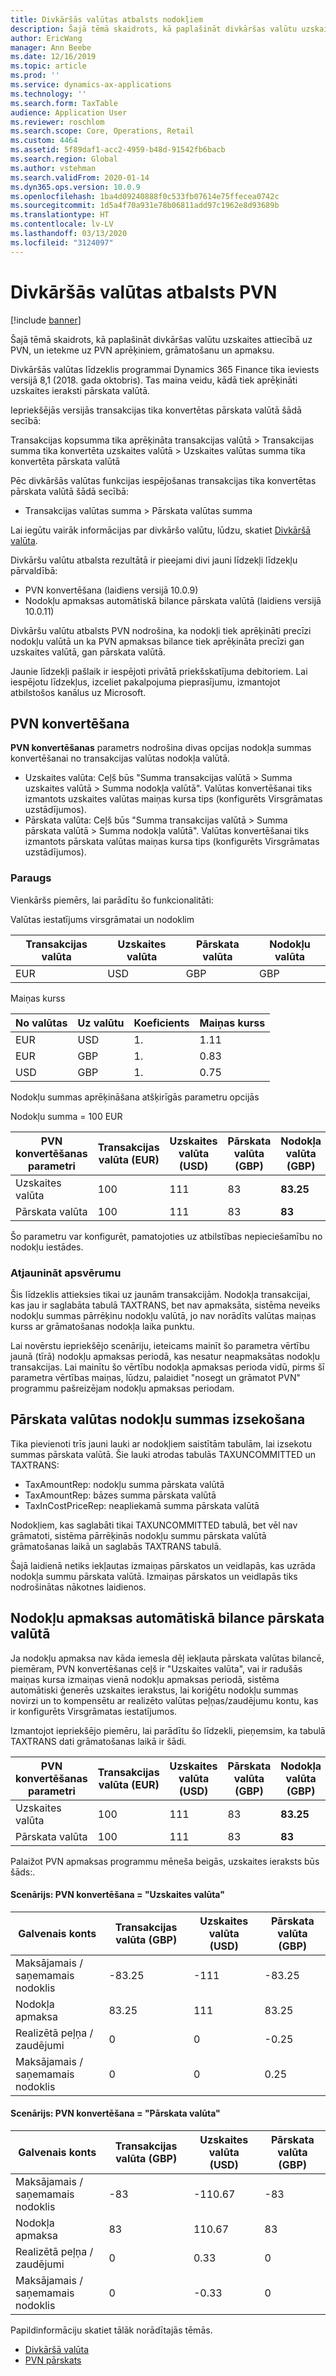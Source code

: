 ```yaml
---
title: Divkāršās valūtas atbalsts nodokļiem
description: Šajā tēmā skaidrots, kā paplašināt divkāršas valūtu uzskaites funkciju nodokļu jomā, un ietekme uz nodokļu aprēķināšanu un grāmatošanu
author: EricWang
manager: Ann Beebe
ms.date: 12/16/2019
ms.topic: article
ms.prod: ''
ms.service: dynamics-ax-applications
ms.technology: ''
ms.search.form: TaxTable
audience: Application User
ms.reviewer: roschlom
ms.search.scope: Core, Operations, Retail
ms.custom: 4464
ms.assetid: 5f89daf1-acc2-4959-b48d-91542fb6bacb
ms.search.region: Global
ms.author: vstehman
ms.search.validFrom: 2020-01-14
ms.dyn365.ops.version: 10.0.9
ms.openlocfilehash: 1ba4d09240888f0c533fb07614e75ffecea0742c
ms.sourcegitcommit: 1d5a4f70a931e78b06811add97c1962e8d93689b
ms.translationtype: HT
ms.contentlocale: lv-LV
ms.lasthandoff: 03/13/2020
ms.locfileid: "3124097"
---
```

# <a name="dual-currency-support-for-sales-tax"></a>Divkāršās valūtas atbalsts PVN
[!include [banner](../includes/banner.md)]

Šajā tēmā skaidrots, kā paplašināt divkāršas valūtu uzskaites attiecībā uz PVN, un ietekme uz PVN aprēķiniem, grāmatošanu un apmaksu.

Divkāršās valūtas līdzeklis programmai Dynamics 365 Finance tika ieviests versijā 8,1 (2018. gada oktobris). Tas maina veidu, kādā tiek aprēķināti uzskaites ieraksti pārskata valūtā.

Iepriekšējās versijās transakcijas tika konvertētas pārskata valūtā šādā secībā: 

Transakcijas kopsumma tika aprēķināta transakcijas valūtā > Transakcijas summa tika konvertēta uzskaites valūtā > Uzskaites valūtas summa tika konvertēta pārskata valūtā

Pēc divkāršās valūtas funkcijas iespējošanas transakcijas tika konvertētas pārskata valūtā šādā secībā:

- Transakcijas valūtas summa > Pārskata valūtas summa

Lai iegūtu vairāk informācijas par divkāršo valūtu, lūdzu, skatiet [Divkāršā valūta](dual-currency.md).

Divkāršu valūtu atbalsta rezultātā ir pieejami divi jauni līdzekļi līdzekļu pārvaldībā: 

- PVN konvertēšana (laidiens versijā 10.0.9)
- Nodokļu apmaksas automātiskā bilance pārskata valūtā (laidiens versijā 10.0.11)

Divkāršu valūtu atbalsts PVN nodrošina, ka nodokļi tiek aprēķināti precīzi nodokļu valūtā un ka PVN apmaksas bilance tiek aprēķināta precīzi gan uzskaites valūtā, gan pārskata valūtā. 

Jaunie līdzekļi pašlaik ir iespējoti privātā priekšskatījuma debitoriem. Lai iespējotu līdzekļus, izceliet pakalpojuma pieprasījumu, izmantojot atbilstošos kanālus uz Microsoft.

## <a name="sales-tax-conversion"></a>PVN konvertēšana

**PVN konvertēšanas** parametrs nodrošina divas opcijas nodokļa summas konvertēšanai no transakcijas valūtas nodokļa valūtā. 

- Uzskaites valūta: Ceļš būs "Summa transakcijas valūtā > Summa uzskaites valūtā > Summa nodokļa valūtā". Valūtas konvertēšanai tiks izmantots uzskaites valūtas maiņas kursa tips (konfigurēts Virsgrāmatas uzstādījumos).
- Pārskata valūta: Ceļš būs "Summa transakcijas valūtā > Summa pārskata valūtā > Summa nodokļa valūtā". Valūtas konvertēšanai tiks izmantots pārskata valūtas maiņas kursa tips (konfigurēts Virsgrāmatas uzstādījumos).

### <a name="example"></a>Paraugs

Vienkāršs piemērs, lai parādītu šo funkcionalitāti:

Valūtas iestatījums virsgrāmatai un nodoklim

| Transakcijas valūta | Uzskaites valūta | Pārskata valūta | Nodokļu valūta |
| -------------------- | ------------------- | ------------------ | ------------ |
| EUR                  | USD                 | GBP                | GBP          |

Maiņas kurss

| No valūtas | Uz valūtu | Koeficients | Maiņas kurss |
| ------------- | ----------- | ------ | ------------- |
| EUR           | USD         | 1.      | 1.11          |
| EUR           | GBP         | 1.      | 0.83          |
| USD           | GBP         | 1.      | 0.75          |

Nodokļu summas aprēķināšana atšķirīgās parametru opcijās

Nodokļu summa = 100 EUR

| PVN konvertēšanas parametri | Transakcijas valūta (EUR) | Uzskaites valūta (USD) | Pārskata valūta (GBP) | Nodokļa valūta (GBP) |
| ------------------------------- | -------------------------- | ------------------------- | ------------------------ | ------------------ |
| Uzskaites valūta             | 100                        | 111                       | 83                       | **83.25**          |
| Pārskata valūta              | 100                        | 111                       | 83                       | **83**             |

Šo parametru var konfigurēt, pamatojoties uz atbilstības nepieciešamību no nodokļu iestādes.


### <a name="upgrade-consideration"></a>Atjaunināt apsvērumu

Šis līdzeklis attieksies tikai uz jaunām transakcijām. Nodokļa transakcijai, kas jau ir saglabāta tabulā TAXTRANS, bet nav apmaksāta, sistēma neveiks nodokļu summas pārrēķinu nodokļu valūtā, jo nav norādīts valūtas maiņas kurss ar grāmatošanas nodokļa laika punktu.

Lai novērstu iepriekšējo scenāriju, ieteicams mainīt šo parametra vērtību jaunā (tīrā) nodokļu apmaksas periodā, kas nesatur neapmaksātas nodokļu transakcijas. Lai mainītu šo vērtību nodokļa apmaksas perioda vidū, pirms šī parametra vērtības maiņas, lūdzu, palaidiet "nosegt un grāmatot PVN" programmu pašreizējam nodokļu apmaksas periodam.


## <a name="track-reporting-currency-tax-amount"></a>Pārskata valūtas nodokļu summas izsekošana

Tika pievienoti trīs jauni lauki ar nodokļiem saistītām tabulām, lai izsekotu summas pārskata valūtā. Šie lauki atrodas tabulās TAXUNCOMMITTED un TAXTRANS:

- TaxAmountRep: nodokļu summa pārskata valūtā
- TaxAmountRep: bāzes summa pārskata valūtā
- TaxInCostPriceRep: neapliekamā summa pārskata valūtā

Nodokļiem, kas saglabāti tikai TAXUNCOMMITTED tabulā, bet vēl nav grāmatoti, sistēma pārrēķinās nodokļu summu pārskata valūtā grāmatošanas laikā un saglabās TAXTRANS tabulā.

Šajā laidienā netiks iekļautas izmaiņas pārskatos un veidlapās, kas uzrāda nodokļa summu pārskata valūtā. Izmaiņas pārskatos un veidlapās tiks nodrošinātas nākotnes laidienos.



## <a name="tax-settlement-auto-balance-in-reporting-currency"></a>Nodokļu apmaksas automātiskā bilance pārskata valūtā

Ja nodokļu apmaksa nav kāda iemesla dēļ iekļauta pārskata valūtas bilancē, piemēram, PVN konvertēšanas ceļš ir "Uzskaites valūta", vai ir radušās maiņas kursa izmaiņas vienā nodokļu apmaksas periodā, sistēma automātiski ģenerēs uzskaites ierakstus, lai koriģētu nodokļu summas novirzi un to kompensētu ar realizēto valūtas peļņas/zaudējumu kontu, kas ir konfigurēts Virsgrāmatas iestatījumos.

Izmantojot iepriekšējo piemēru, lai parādītu šo līdzekli, pieņemsim, ka tabulā TAXTRANS dati grāmatošanas laikā ir šādi.

| PVN konvertēšanas parametri | Transakcijas valūta (EUR) | Uzskaites valūta (USD) | Pārskata valūta (GBP) | Nodokļa valūta (GBP) |
| ------------------------------- | -------------------------- | ------------------------- | ------------------------ | ------------------ |
| Uzskaites valūta             | 100                        | 111                       | 83                       | **83.25**          |
| Pārskata valūta              | 100                        | 111                       | 83                       | **83**             |

Palaižot PVN apmaksas programmu mēneša beigās, uzskaites ieraksts būs šāds:.
#### <a name="scenario-sales-tax-conversion--accounting-currency"></a>Scenārijs: PVN konvertēšana = "Uzskaites valūta"

| Galvenais konts           | Transakcijas valūta (GBP) | Uzskaites valūta (USD) | Pārskata valūta (GBP) |
| ---------------------- | -------------------------- | ------------------------- | ------------------------ |
| Maksājamais / saņemamais nodoklis | -83.25                     | -111                      | -83.25                   |
| Nodokļa apmaksa         | 83.25                      | 111                       | 83.25                    |
| Realizētā peļņa / zaudējumi     | 0                          | 0                         | -0.25                    |
| Maksājamais / saņemamais nodoklis | 0                          | 0                         | 0.25                     |

#### <a name="scenario-sales-tax-conversion--reporting-currency"></a>Scenārijs: PVN konvertēšana = "Pārskata valūta"


| Galvenais konts           | Transakcijas valūta (GBP) | Uzskaites valūta (USD) | Pārskata valūta (GBP) |
| ---------------------- | -------------------------- | ------------------------- | ------------------------ |
| Maksājamais / saņemamais nodoklis | -83                        | -110.67                   | -83                      |
| Nodokļa apmaksa         | 83                         | 110.67                    | 83                       |
| Realizētā peļņa / zaudējumi     | 0                          | 0.33                      | 0                        |
| Maksājamais / saņemamais nodoklis | 0                          | -0.33                     | 0                        |



Papildinformāciju skatiet tālāk norādītajās tēmās.

- [Divkāršā valūta](dual-currency.md)
- [PVN pārskats](indirect-taxes-overview.md)

